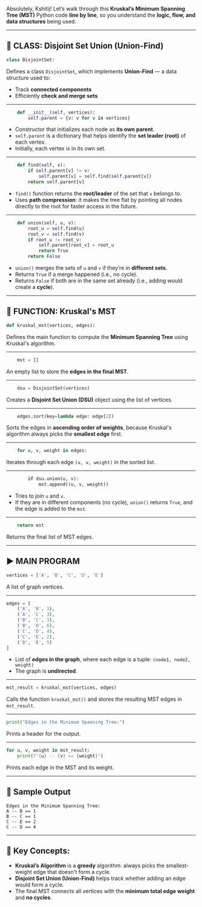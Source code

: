 Absolutely, Kshitij! Let’s walk through this **Kruskal’s Minimum Spanning Tree (MST)** Python code **line by line**, so you understand the **logic, flow, and data structures** being used.

---

## 🧱 CLASS: Disjoint Set Union (Union-Find)
```python
class DisjointSet:
```
Defines a class `DisjointSet`, which implements **Union-Find** — a data structure used to:
- Track **connected components**
- Efficiently **check and merge sets**

---

```python
    def __init__(self, vertices):
        self.parent = {v: v for v in vertices}
```
- Constructor that initializes each node as **its own parent**.
- `self.parent` is a dictionary that helps identify the **set leader (root)** of each vertex.
- Initially, each vertex is in its own set.

---

```python
    def find(self, v):
        if self.parent[v] != v:
            self.parent[v] = self.find(self.parent[v])
        return self.parent[v]
```
- `find()` function returns the **root/leader** of the set that `v` belongs to.
- Uses **path compression**: it makes the tree flat by pointing all nodes directly to the root for faster access in the future.

---

```python
    def union(self, u, v):
        root_u = self.find(u)
        root_v = self.find(v)
        if root_u != root_v:
            self.parent[root_v] = root_u
            return True
        return False
```
- `union()` merges the sets of `u` and `v` if they’re in **different sets**.
- Returns `True` if a merge happened (i.e., no cycle).
- Returns `False` if both are in the same set already (i.e., adding would create a **cycle**).

---

## 🚧 FUNCTION: Kruskal's MST
```python
def kruskal_mst(vertices, edges):
```
Defines the main function to compute the **Minimum Spanning Tree** using Kruskal's algorithm.

---

```python
    mst = []
```
An empty list to store the **edges in the final MST**.

---

```python
    dsu = DisjointSet(vertices)
```
Creates a **Disjoint Set Union (DSU)** object using the list of vertices.

---

```python
    edges.sort(key=lambda edge: edge[2])
```
Sorts the edges in **ascending order of weights**, because Kruskal's algorithm always picks the **smallest edge** first.

---

```python
    for u, v, weight in edges:
```
Iterates through each edge `(u, v, weight)` in the sorted list.

---

```python
        if dsu.union(u, v):
            mst.append((u, v, weight))
```
- Tries to join `u` and `v`.
- If they are in different components (no cycle), `union()` returns `True`, and the edge is added to the `mst`.

---

```python
    return mst
```
Returns the final list of MST edges.

---

## ▶️ MAIN PROGRAM

```python
vertices = ['A', 'B', 'C', 'D', 'E']
```
A list of graph vertices.

---

```python
edges = [
    ('A', 'B', 1),
    ('A', 'C', 3),
    ('B', 'C', 1),
    ('B', 'D', 6),
    ('C', 'D', 4),
    ('C', 'E', 2),
    ('D', 'E', 5)
]
```
- List of **edges in the graph**, where each edge is a tuple: `(node1, node2, weight)`
- The graph is **undirected**.

---

```python
mst_result = kruskal_mst(vertices, edges)
```
Calls the function `kruskal_mst()` and stores the resulting MST edges in `mst_result`.

---

```python
print("Edges in the Minimum Spanning Tree:")
```
Prints a header for the output.

---

```python
for u, v, weight in mst_result:
    print(f"{u} -- {v} == {weight}")
```
Prints each edge in the MST and its weight.

---

## 🧾 Sample Output
```
Edges in the Minimum Spanning Tree:
A -- B == 1
B -- C == 1
C -- E == 2
C -- D == 4
```

---

## 🔑 Key Concepts:
- **Kruskal’s Algorithm** is a **greedy** algorithm: always picks the smallest-weight edge that doesn't form a cycle.
- **Disjoint Set Union (Union-Find)** helps track whether adding an edge would form a cycle.
- The final MST connects all vertices with the **minimum total edge weight** and **no cycles**.
